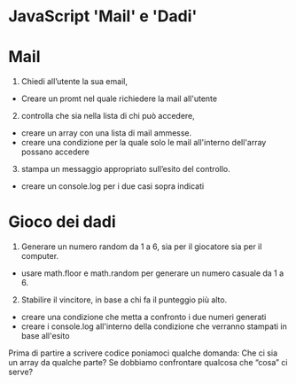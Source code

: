 # JavaScript 'Mail' e 'Dadi'



# Mail


1) Chiedi all’utente la sua email,
- Creare un promt nel quale richiedere la mail all'utente
2) controlla che sia nella lista di chi può accedere,
- creare un array con una lista di mail ammesse.
- creare una condizione per la quale solo le mail all'interno dell'array possano accedere
3) stampa un messaggio appropriato sull’esito del controllo.
- creare un console.log per i due casi sopra indicati


# Gioco dei dadi


1) Generare un numero random da 1 a 6, sia per il giocatore sia per il computer.
- usare math.floor e math.random per generare un numero casuale da 1 a 6.

2) Stabilire il vincitore, in base a chi fa il punteggio più alto.
- creare una condizione che metta a confronto i due numeri generati
- creare i console.log all'interno della condizione che verranno stampati in base all'esito


Prima di partire a scrivere codice poniamoci qualche domanda:
Che ci sia un array da qualche parte?
Se dobbiamo confrontare qualcosa che “cosa” ci serve?
